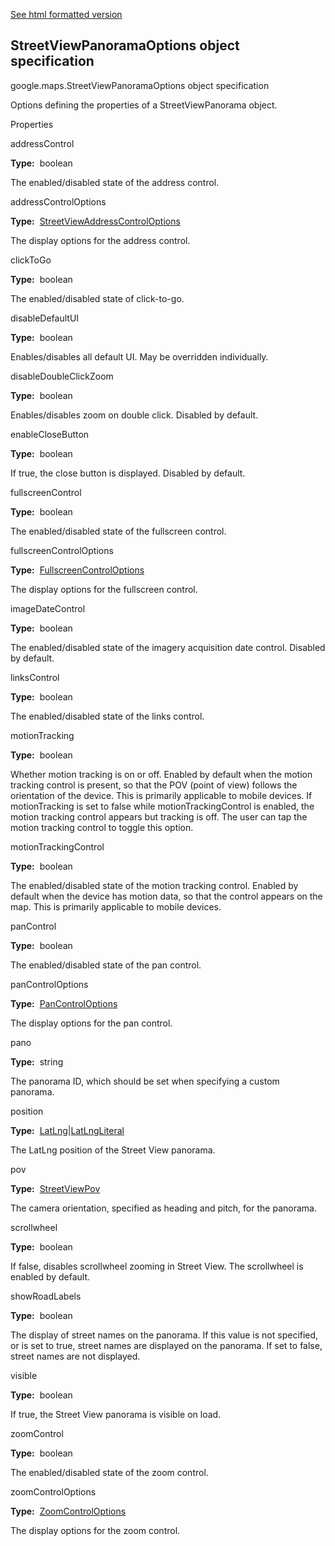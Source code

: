 [See html formatted version](https://huasofoundries.github.io/google-maps-documentation/StreetViewPanoramaOptions.html)


StreetViewPanoramaOptions object specification
----------------------------------------------

google.maps.StreetViewPanoramaOptions object specification

Options defining the properties of a StreetViewPanorama object.

Properties

addressControl

**Type:**  boolean

The enabled/disabled state of the address control.

addressControlOptions

**Type:**  [StreetViewAddressControlOptions](https://github.com/amenadiel/google-maps-documentation/blob/master/docs/StreetViewAddressControlOptions.md)

The display options for the address control.

clickToGo

**Type:**  boolean

The enabled/disabled state of click-to-go.

disableDefaultUI

**Type:**  boolean

Enables/disables all default UI. May be overridden individually.

disableDoubleClickZoom

**Type:**  boolean

Enables/disables zoom on double click. Disabled by default.

enableCloseButton

**Type:**  boolean

If true, the close button is displayed. Disabled by default.

fullscreenControl

**Type:**  boolean

The enabled/disabled state of the fullscreen control.

fullscreenControlOptions

**Type:**  [FullscreenControlOptions](https://github.com/amenadiel/google-maps-documentation/blob/master/docs/FullscreenControlOptions.md)

The display options for the fullscreen control.

imageDateControl

**Type:**  boolean

The enabled/disabled state of the imagery acquisition date control. Disabled by default.

linksControl

**Type:**  boolean

The enabled/disabled state of the links control.

motionTracking

**Type:**  boolean

Whether motion tracking is on or off. Enabled by default when the motion tracking control is present, so that the POV (point of view) follows the orientation of the device. This is primarily applicable to mobile devices. If motionTracking is set to false while motionTrackingControl is enabled, the motion tracking control appears but tracking is off. The user can tap the motion tracking control to toggle this option.

motionTrackingControl

**Type:**  boolean

The enabled/disabled state of the motion tracking control. Enabled by default when the device has motion data, so that the control appears on the map. This is primarily applicable to mobile devices.

panControl

**Type:**  boolean

The enabled/disabled state of the pan control.

panControlOptions

**Type:**  [PanControlOptions](https://github.com/amenadiel/google-maps-documentation/blob/master/docs/PanControlOptions.md)

The display options for the pan control.

pano

**Type:**  string

The panorama ID, which should be set when specifying a custom panorama.

position

**Type:**  [LatLng](https://github.com/amenadiel/google-maps-documentation/blob/master/docs/LatLng.md)|[LatLngLiteral](https://github.com/amenadiel/google-maps-documentation/blob/master/docs/LatLngLiteral.md)

The LatLng position of the Street View panorama.

pov

**Type:**  [StreetViewPov](https://github.com/amenadiel/google-maps-documentation/blob/master/docs/StreetViewPov.md)

The camera orientation, specified as heading and pitch, for the panorama.

scrollwheel

**Type:**  boolean

If false, disables scrollwheel zooming in Street View. The scrollwheel is enabled by default.

showRoadLabels

**Type:**  boolean

The display of street names on the panorama. If this value is not specified, or is set to true, street names are displayed on the panorama. If set to false, street names are not displayed.

visible

**Type:**  boolean

If true, the Street View panorama is visible on load.

zoomControl

**Type:**  boolean

The enabled/disabled state of the zoom control.

zoomControlOptions

**Type:**  [ZoomControlOptions](https://github.com/amenadiel/google-maps-documentation/blob/master/docs/ZoomControlOptions.md)

The display options for the zoom control.